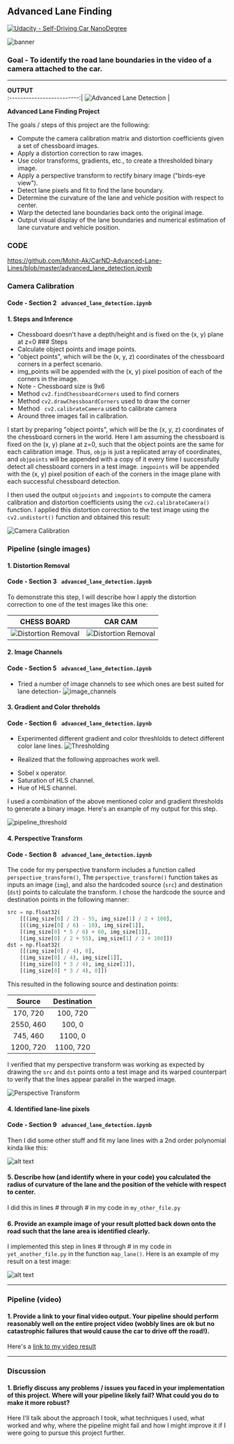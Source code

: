 
[//]: # (Image References)

[image1]: ./examples/undistort_output.png "Undistorted"
[image2]: ./test_images/test1.jpg "Road Transformed"
[image3]: ./examples/binary_combo_example.jpg "Binary Example"
[image4]: ./examples/warped_straight_lines.jpg "Warp Example"
[image5]: ./examples/color_fit_lines.jpg "Fit Visual"
[image6]: ./examples/example_output.jpg "Output"
[video1]: ./project_video.mp4 "Video"
[image10]: ./output_images/banner.png "Banner"
[image10]: ./output_images/Straight_Lines1_Output.jpg "Straight_Lines1_Output"
[image11]: ./output_images/Straight_Lines2_Output.jpg "Straight_Lines2_Output"
[image12]: ./output_images/Test1_Output.jpg "Test1_Output"
[image13]: ./output_images/Test2_Output.jpg "Test2_Output"
[image14]: ./output_images/Test3_Output.jpg "Test3_Output"
[image15]: ./output_images/Test4_Output.jpg "Test4_Output"
[image16]: ./output_images/Test5_Output.jpg "Test5_Output"
[image17]: ./output_images/Test6_Output.jpg "Test6_Output"
[image18]: ./output_images/camera_calibration.png "Camera Calibration"
[image19]: ./output_images/distortion_removal_1.png "Distortion Removal 1"
[image20]: ./output_images/distortion_removal_2.png "Distortion Removal 2"
[image21]: ./output_images/image_channels.png "Image Channels"
[image22]: ./output_images/thresholds.png "Thresholds"
[image23]: ./output_images/pipeline_threshold.png "Pipeline Threshold"
[image24]: ./output_images/perspective.png "Perspecive Transform"
[image25]: ./output_images/advanced_lane_detection.gif "Output"



## Advanced Lane Finding
[![Udacity - Self-Driving Car NanoDegree](https://s3.amazonaws.com/udacity-sdc/github/shield-carnd.svg)](http://www.udacity.com/drive)

![banner][image10]

### Goal - To identify the road lane boundaries in the video of a camera attached to the car.
---

 **OUTPUT**             
 :-------------------------:|
 ![Advanced Lane Detection][image25] | 
 
**Advanced Lane Finding Project**

 
The goals / steps of this project are the following:

* Compute the camera calibration matrix and distortion coefficients given a set of chessboard images.
* Apply a distortion correction to raw images.
* Use color transforms, gradients, etc., to create a thresholded binary image.
* Apply a perspective transform to rectify binary image ("birds-eye view").
* Detect lane pixels and fit to find the lane boundary.
* Determine the curvature of the lane and vehicle position with respect to center.
* Warp the detected lane boundaries back onto the original image.
* Output visual display of the lane boundaries and numerical estimation of lane curvature and vehicle position.

### CODE 
https://github.com/Mohit-Ak/CarND-Advanced-Lane-Lines/blob/master/advanced_lane_detection.ipynb

### Camera Calibration
#### Code - Section 2 ``` advanced_lane_detection.ipynb```

#### 1. Steps and Inference
- Chessboard doesn't have a depth/height and is fixed on the (x, y) plane at z=0 ### Steps
- Calculate object points and image points.
- "object points", which will be the (x, y, z) coordinates of the chessboard corners in a perfect scenario.
- img_points will be appended with the (x, y) pixel position of each of the corners in the image.
- Note - Chessboard size is 9x6
- Method ``` cv2.findChessboardCorners ``` used to find corners
- Method ```cv2.drawChessboardCorners``` used to draw the corner
- Method ``` cv2.calibrateCamera``` used to calibrate camera
- Around three images fail in calibration.

I start by preparing "object points", which will be the (x, y, z) coordinates of the chessboard corners in the world. Here I am assuming the chessboard is fixed on the (x, y) plane at z=0, such that the object points are the same for each calibration image.  Thus, `objp` is just a replicated array of coordinates, and `objpoints` will be appended with a copy of it every time I successfully detect all chessboard corners in a test image.  `imgpoints` will be appended with the (x, y) pixel position of each of the corners in the image plane with each successful chessboard detection.  

I then used the output `objpoints` and `imgpoints` to compute the camera calibration and distortion coefficients using the `cv2.calibrateCamera()` function.  I applied this distortion correction to the test image using the `cv2.undistort()` function and obtained this result: 

![Camera Calibration][image18]

### Pipeline (single images)

#### 1. Distortion Removal
#### Code - Section 3 ``` advanced_lane_detection.ipynb```
To demonstrate this step, I will describe how I apply the distortion correction to one of the test images like this one:

 **CHESS BOARD**                     |  **CAR CAM** 
 :-------------------------:|:-------------------------:
 ![Distortion Removal][image19] |  ![Distortion Removal][image20]

#### 2. Image Channels
#### Code - Section 5 ``` advanced_lane_detection.ipynb```
- Tried a number of image channels to see which ones are best suited for lane detection-
![image_channels][image21]

#### 3. Gradient and Color threholds
#### Code - Section 6 ``` advanced_lane_detection.ipynb```
- Experimented different gradient and color threshlolds to detect different color lane lines.
![Thresholding][image22]

- Realized that the following approaches work well.
* Sobel x operator.
* Saturation of HLS channel.
* Hue of HLS channel.

I used a combination of the above mentioned color and gradient thresholds to generate a binary image.  Here's an example of my output for this step.

![pipeline_threshold][image23]


#### 4. Perspective Transform
#### Code - Section 8 ``` advanced_lane_detection.ipynb```
The code for my perspective transform includes a function called `perspective_transform()`,  The `perspective_transform()` function takes as inputs an image (`img`), and also the hardcoded source (`src`) and destination (`dst`) points to calculate the transform.  I chose the hardcode the source and destination points in the following manner:

```python
src = np.float32(
    [[(img_size[0] / 2) - 55, img_size[1] / 2 + 100],
    [((img_size[0] / 6) - 10), img_size[1]],
    [(img_size[0] * 5 / 6) + 60, img_size[1]],
    [(img_size[0] / 2 + 55), img_size[1] / 2 + 100]])
dst = np.float32(
    [[(img_size[0] / 4), 0],
    [(img_size[0] / 4), img_size[1]],
    [(img_size[0] * 3 / 4), img_size[1]],
    [(img_size[0] * 3 / 4), 0]])
```

This resulted in the following source and destination points:

| Source        | Destination   | 
|:-------------:|:-------------:| 
| 170, 720      | 100, 720        | 
| 2550, 460      | 100, 0      |
| 745, 460     | 1100, 0     |
| 1200, 720      | 1100, 720      |

I verified that my perspective transform was working as expected by drawing the `src` and `dst` points onto a test image and its warped counterpart to verify that the lines appear parallel in the warped image.

![Perspective Transform][image24]

#### 4. Identified lane-line pixels
#### Code - Section 9 ``` advanced_lane_detection.ipynb```


Then I did some other stuff and fit my lane lines with a 2nd order polynomial kinda like this:

![alt text][image5]

#### 5. Describe how (and identify where in your code) you calculated the radius of curvature of the lane and the position of the vehicle with respect to center.

I did this in lines # through # in my code in `my_other_file.py`

#### 6. Provide an example image of your result plotted back down onto the road such that the lane area is identified clearly.

I implemented this step in lines # through # in my code in `yet_another_file.py` in the function `map_lane()`.  Here is an example of my result on a test image:

![alt text][image6]

---

### Pipeline (video)

#### 1. Provide a link to your final video output.  Your pipeline should perform reasonably well on the entire project video (wobbly lines are ok but no catastrophic failures that would cause the car to drive off the road!).

Here's a [link to my video result](./project_video.mp4)

---

### Discussion

#### 1. Briefly discuss any problems / issues you faced in your implementation of this project.  Where will your pipeline likely fail?  What could you do to make it more robust?

Here I'll talk about the approach I took, what techniques I used, what worked and why, where the pipeline might fail and how I might improve it if I were going to pursue this project further.  
